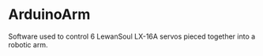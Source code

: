 # ArduinoArm

Software used to control 6 LewanSoul LX-16A servos pieced together into a robotic arm.
